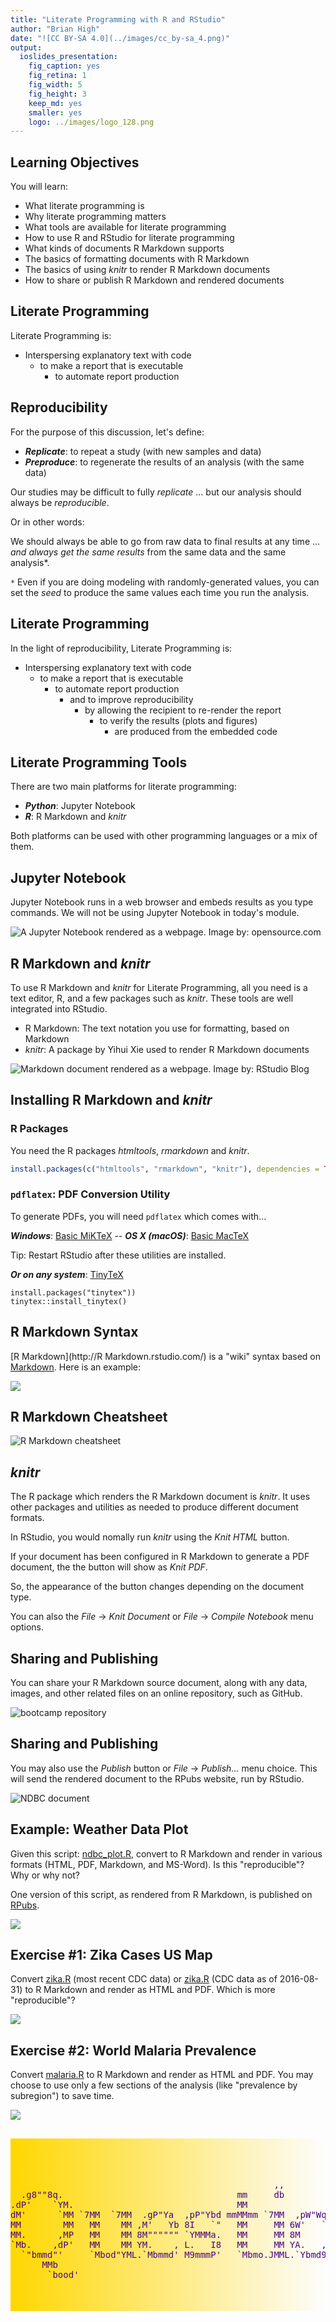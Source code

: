 ```yaml
---
title: "Literate Programming with R and RStudio"
author: "Brian High"
date: "![CC BY-SA 4.0](../images/cc_by-sa_4.png)"
output:
  ioslides_presentation:
    fig_caption: yes
    fig_retina: 1
    fig_width: 5
    fig_height: 3
    keep_md: yes
    smaller: yes
    logo: ../images/logo_128.png
---
```




## Learning Objectives

You will learn:

* What literate programming is
* Why literate programming matters
* What tools are available for literate programming
* How to use R and RStudio for literate programming
* What kinds of documents R Markdown supports
* The basics of formatting documents with R Markdown
* The basics of using *knitr* to render R Markdown documents
* How to share or publish R Markdown and rendered documents

## Literate Programming

Literate Programming is:

* Interspersing explanatory text with code
    - to make a report that is executable
        - to automate report production

## Reproducibility 

For the purpose of this discussion, let's define:

* **_Replicate_**: to repeat a study (with new samples and data)
* **_Preproduce_**: to regenerate the results of an analysis (with the same data)

Our studies may be difficult to fully *replicate* ... but our analysis should always be *reproducible*.

Or in other words:

We should always be able to go from raw data to final results at any time ...
*and always get the same results* from the same data and the same analysis*.

`*` Even if you are doing modeling with randomly-generated values, you can set
the *seed* to produce the same values each time you run the analysis.

## Literate Programming

In the light of reproducibility, Literate Programming is:

* Interspersing explanatory text with code
    - to make a report that is executable
        - to automate report production
            - and to improve reproducibility
                - by allowing the recipient to re-render the report
                    - to verify the results (plots and figures)
                        - are produced from the embedded code

## Literate Programming Tools

There are two main platforms for literate programming:

* **_Python_**: Jupyter Notebook
* **_R_**: R Markdown and *knitr*

Both platforms can be used with other programming languages or a mix of them.

## Jupyter Notebook

Jupyter Notebook runs in a web browser and embeds results as you type
commands. We will not be using Jupyter Notebook in today's module.

![A Jupyter Notebook rendered as a webpage. 
Image by: [opensource.com](https://opensource.com/education/15/11/project-jupyter-science-notebooks)](images/jupyternotebook.png)

## R Markdown and *knitr*

To use R Markdown and *knitr* for Literate Programming, all you need is a text
editor, R, and a few packages such as *knitr*. These tools are well integrated into 
RStudio.

* R Markdown: The text notation you use for formatting, based on Markdown
* *knitr*: A package by Yihui Xie used to render R Markdown documents

![Markdown document rendered as a webpage. Image by: [RStudio Blog](https://blog.rstudio.org/2014/06/)](images/storms-004.png)

## Installing R Markdown and *knitr*

### R Packages

You need the R packages *htmltools*, *rmarkdown* and *knitr*.


```r
install.packages(c("htmltools", "rmarkdown", "knitr"), dependencies = TRUE)
```

### `pdflatex`: PDF Conversion Utility

To generate PDFs, you will need `pdflatex` which comes with...

**_Windows_**: [Basic MiKTeX](http://miktex.org/howto/install-miktex) -- **_OS X (macOS)_**: [Basic MacTeX](http://www.tug.org/mactex/morepackages.html)

Tip: Restart RStudio after these utilities are installed.

**_Or on any system_**: [TinyTeX](https://yihui.name/tinytex/)

```
install.packages("tinytex"))
tinytex::install_tinytex()
```

## R Markdown Syntax

[R Markdown](http://R Markdown.rstudio.com/) is a "wiki" syntax based on 
[Markdown](https://daringfireball.net/projects/markdown/). Here is an 
example:

![](images/rmarkdown_document.png)

## R Markdown Cheatsheet

![[R Markdown cheatsheet](https://www.rstudio.com/wp-content/uploads/2016/03/rmarkdown-cheatsheet-2.0.pdf)](images/cheatsheet.png)

## *knitr*

The R package which renders the R Markdown document is *knitr*. It uses other 
packages and utilities as needed to produce different document formats.

In RStudio, you would nomally run *knitr* using the *Knit HTML* button. 

If your document has been configured in R Markdown to generate a PDF document,
the the button will show as *Knit PDF*.

So, the appearance of the button changes depending on the document type.

You can also the *File* -> *Knit Document* or *File* -> *Compile Notebook*
menu options.

## Sharing and Publishing

You can share your R Markdown source document, along with any data, images,
and other related files on an online repository, such as GitHub.

![[bootcamp repository](https://github.com/brianhigh/computing_bootcamp)](images/bootcamp_github.png)

## Sharing and Publishing

You may also use the *Publish* button or *File* -> *Publish...* menu
choice. This will send the rendered document to the RPubs website, run by RStudio.

![[NDBC document](http://rpubs.com/brianhigh/210190)](images/ndbc_rpubs.png)

## Example: Weather Data Plot

Given this script: [ndbc_plot.R](ndbc_plot.R), convert to R Markdown and render in
various formats (HTML, PDF, Markdown, and MS-Word). Is this "reproducible"? Why 
or why not?

One version of this script, as rendered from R Markdown, is published on 
[RPubs](http://rpubs.com/brianhigh/210190).

![](images/ndbcplot.png)

## Exercise #1: Zika Cases US Map

Convert [zika.R](zika.R) (most recent CDC data) or [zika.R](https://github.com/brianhigh/computing_bootcamp/blob/e88a55c4be0b4dc469cc1f3f7f688f03f1a7c35b/R/zika.R) (CDC data as of 2016-08-31) to R Markdown and render as HTML and PDF. Which is more
"reproducible"?

![](images/zikaplot.png)

## Exercise #2: World Malaria Prevalence

Convert [malaria.R](malaria.R) to R Markdown and render as HTML and PDF. You may 
choose to use only a few sections of the analysis (like "prevalence by subregion") 
to save time.

![](images/malariaplot.png)

## 


<pre style="color: indigo; background: linear-gradient(to right, gold, rgba(255,0,0,0)); padding-top: 50px; padding-bottom: 50px;">
                                                                                        
                                                  ,,                                    
  .g8""8q.                                 mm     db                           ,M"""b.  
.dP'    `YM.                               MM                                  89'  `Mg 
dM'      `MM `7MM  `7MM  .gP"Ya  ,pP"Ybd mmMMmm `7MM  ,pW"Wq.`7MMpMMMb.  ,pP"Ybd    ,M9 
MM        MM   MM    MM ,M'   Yb 8I   `"   MM     MM 6W'   `Wb MM    MM  8I   `" mMMY'  
MM.      ,MP   MM    MM 8M"""""" `YMMMa.   MM     MM 8M     M8 MM    MM  `YMMMa. MM     
`Mb.    ,dP'   MM    MM YM.    , L.   I8   MM     MM YA.   ,A9 MM    MM  L.   I8 ,,     
  `"bmmd"'     `Mbod"YML.`Mbmmd' M9mmmP'   `Mbmo.JMML.`Ybmd9'.JMML  JMML.M9mmmP' db     
      MMb                                                                               
       `bood'
</pre>
<!-- http://patorjk.com/software/taag/#p=display&f=Georgia11&t=Questions%3F%0A -->

